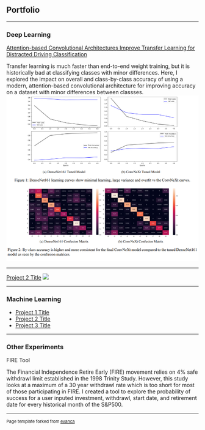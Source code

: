 ## Portfolio

---

### Deep Learning

[Attention-based Convolutional Architectures Improve Transfer Learning for
Distracted Driving Classification](/pdf/CS_7643_DDClassification.pdf)

Transfer learning is much faster than end-to-end weight training, but it is historically bad at classifying classes with minor differences. Here, I explored the impact on overall and class-by-class accuracy of using a modern, attention-based convolutional architecture for improving accuracy on a dataset with minor differences between classses.
<img src="images/Results_DD_imgs.png?raw=true"/>

---
[Project 2 Title](/pdf/sample_presentation.pdf)
<img src="images/dummy_thumbnail.jpg?raw=true"/>

---

### Machine Learning

- [Project 1 Title](http://example.com/)
- [Project 2 Title](http://example.com/)
- [Project 3 Title](http://example.com/)

---

### Other Experiments

FIRE Tool

The Financial Independence Retire Early (FIRE) movement relies on 4% safe withdrawl limit established in the 1998 Trinity Study. However, this study looks at a maximum of a 30 year withdrawl rate which is too short for most of those participating in FIRE. I created a tool to explore the probability of success for a user inputed investment, withdrawl, start date, and retirement date for every historical month of the S&P500.



---
<p style="font-size:11px">Page template forked from <a href="https://github.com/evanca/quick-portfolio">evanca</a></p>
<!-- Remove above link if you don't want to attibute -->
